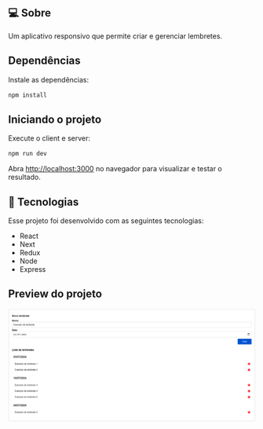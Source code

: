 ## 💻 Sobre

Um aplicativo responsivo que permite criar e gerenciar lembretes.

## Dependências

Instale as dependências:

```bash
npm install
```

## Iniciando o projeto

Execute o client e server:

```bash
npm run dev
```

Abra [http://localhost:3000](http://localhost:3000) no navegador para visualizar e testar o resultado.

## 🚀 Tecnologias

Esse projeto foi desenvolvido com as seguintes tecnologias:

- React
- Next
- Redux
- Node
- Express

## Preview do projeto

![Projeto reminders-app](/.github/preview-desktop.png)
